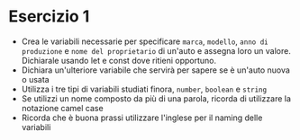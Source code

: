 # Esercizio 1 

- Crea le variabili necessarie per specificare `marca`, `modello`, `anno di produzione` e `nome del proprietario` di un'auto e assegna loro un valore. Dichiarale usando let e const dove ritieni opportuno.
- Dichiara un'ulteriore variabile che servirà per sapere se è un'auto nuova o usata
- Utilizza i tre tipi di variabili studiati finora, `number`, `boolean` e `string`
- Se utilizzi un nome composto da più di una parola, ricorda di utilizzare la notazione camel case
- Ricorda che è buona prassi utilizzare l'inglese per il naming delle variabili
